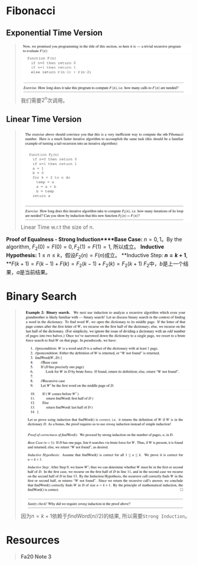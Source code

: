 # Fibonacci
## Exponential Time Version
> ![image.png](./Recursive_Algorithms.assets/20230914_1502138636.png)![image.png](./Recursive_Algorithms.assets/20230914_1502155479.png)
> 我们需要$2^n$次调用。


## Linear Time Version
> ![image.png](./Recursive_Algorithms.assets/20230914_1502162455.png)
> Linear Time w.r.t the size of n.

**Proof of Equalness - Strong Induction****Base Case:** $n=0,1$。By the algorithm, $F_2(0)=F(0)=0, F_2(1)=F(1)=1$, 所以成立。
**Inductive Hypothesis:** $1\leq n\leq k$，假设$F_2(n)=F(n)$成立。
**Inductive Step: **$n=k+1$**, **$F(k+1)=F(k-1)+F(k)=F_2(k-1)+F_2(k)=F_2(k+1)$
$F_2$中，$b$是上一个结果，$a$是当前结果。

# Binary Search
> ![image.png](./Recursive_Algorithms.assets/20230914_1502184087.png)![image.png](./Recursive_Algorithms.assets/20230914_1502215604.png)
> 因为$n=k+1$依赖于$findWord(n//2)$的结果, 所以需要`Strong Induction`。



# Resources
> **Fa20 Note 3**

